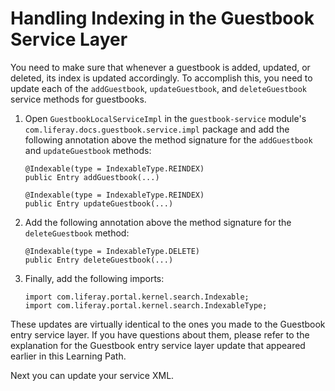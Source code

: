 # Handling Indexing in the Guestbook Service Layer [](id=handling-indexing-in-the-guestbook-service-layer)

You need to make sure that whenever a guestbook is added, updated, or deleted,
its index is updated accordingly. To accomplish this, you need to update each of
the `addGuestbook`, `updateGuestbook`, and `deleteGuestbook` service methods for
guestbooks.

1.  Open `GuestbookLocalServiceImpl` in the `guestbook-service` module's 
    `com.liferay.docs.guestbook.service.impl` package and add the following 
    annotation above the method signature for the `addGuestbook` and 
    `updateGuestbook` methods:

        @Indexable(type = IndexableType.REINDEX)
        public Entry addGuestbook(...)

        @Indexable(type = IndexableType.REINDEX)
        public Entry updateGuestbook(...)

2.  Add the following annotation above the method signature for the  
    `deleteGuestbook` method:

        @Indexable(type = IndexableType.DELETE)
        public Entry deleteGuestbook(...)

3.  Finally, add the following imports:

        import com.liferay.portal.kernel.search.Indexable;
        import com.liferay.portal.kernel.search.IndexableType;

These updates are virtually identical to the ones you made to the Guestbook 
entry service layer. If you have questions about them, please refer to the 
explanation for the Guestbook entry service layer update that appeared earlier 
in this Learning Path.

Next you can update your service XML.